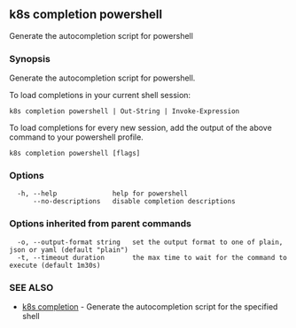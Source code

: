 ## k8s completion powershell

Generate the autocompletion script for powershell

### Synopsis

Generate the autocompletion script for powershell.

To load completions in your current shell session:

	k8s completion powershell | Out-String | Invoke-Expression

To load completions for every new session, add the output of the above command
to your powershell profile.


```
k8s completion powershell [flags]
```

### Options

```
  -h, --help              help for powershell
      --no-descriptions   disable completion descriptions
```

### Options inherited from parent commands

```
  -o, --output-format string   set the output format to one of plain, json or yaml (default "plain")
  -t, --timeout duration       the max time to wait for the command to execute (default 1m30s)
```

### SEE ALSO

* [k8s completion](k8s_completion.md)	 - Generate the autocompletion script for the specified shell

